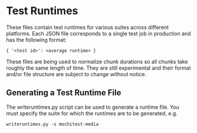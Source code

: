 Test Runtimes
=============

These files contain test runtimes for various suites across different platforms. Each JSON file
corresponds to a single test job in production and has the following format:

    { '<test id>': <average runtime> }

These files are being used to normalize chunk durations so all chunks take roughly the same length
of time. They are still experimental and their format and/or file structure are subject to change
without notice.

Generating a Test Runtime File
------------------------------

The writeruntimes.py script can be used to generate a runtime file. You must
specify the suite for which the runtimes are to be generated, e.g.

    writeruntimes.py -s mochitest-media
